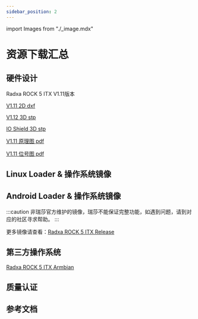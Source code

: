 ```yaml
---
sidebar_position: 2
---
```


import Images from "./\_image.mdx"

# 资源下载汇总

## 硬件设计

Radxa ROCK 5 ITX V1.11版本

[V1.11 2D dxf](https://dl.radxa.com/rock5/5itx/v1110/radxa_rock_5itx_v1110_2d_dxf.zip)

[V1.12 3D stp](https://dl.radxa.com/rock5/5itx/radxa_rock_5_itx_pcba_v1_12.stp.zip)

[IO Shield 3D stp](https://dl.radxa.com/rock5/5itx/v1110/radxa_rock_5itx_io_shield_3d_v1110.zip)

[V1.11 原理图 pdf](https://dl.radxa.com/rock5/5itx/v1110/radxa_rock_5itx_v1110_schematic.pdf)

[V1.11 位号图 pdf](https://dl.radxa.com/rock5/5itx/v1110/radxa_rock_5itx_v1110_components_placement_map.pdf)

## Linux Loader & 操作系统镜像

<Images loader={true} system_img={true} spi_img={false} />

## Android Loader & 操作系统镜像

<Images miniloader={true} android_sd_img={true} spi_img={false} />
<Images miniloader={false} android_emmc_img={true} spi_img={false} />
<Images miniloader={false} android_ssd_img={true} spi_img={false} />

:::caution
非瑞莎官方维护的镜像，瑞莎不能保证完整功能，如遇到问题，请到对应的社区寻求帮助。
:::

更多镜像请查看：[Radxa ROCK 5 ITX Release](https://github.com/radxa-build/rock-5-itx/releases)

## 第三方操作系统

[Radxa ROCK 5 ITX Armbian](https://www.armbian.com/radxa-rock-5-itx/)

## 质量认证

## 参考文档
